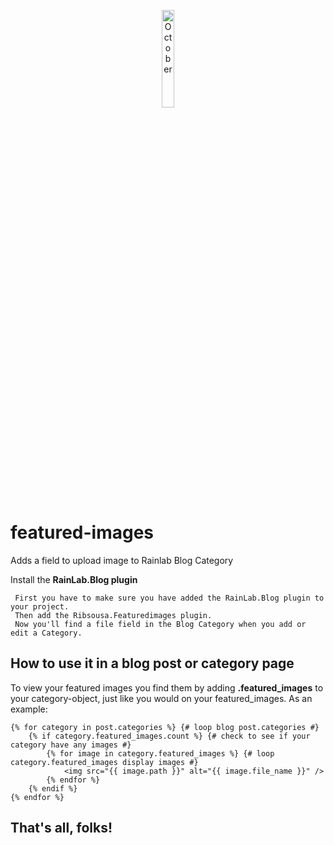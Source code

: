 <p align="center">
    <a href="https://octobercms.com">
        <img src="https://avatars2.githubusercontent.com/u/5554805?s=200&v=4" alt="October" width="20%" height="20%" />
    </a>
</p>

# featured-images
Adds a field to upload image to Rainlab Blog Category


Install the **RainLab.Blog plugin**
```
 First you have to make sure you have added the RainLab.Blog plugin to your project.
 Then add the Ribsousa.Featuredimages plugin.
 Now you'll find a file field in the Blog Category when you add or edit a Category.
```

## How to use it in a blog post or category page

To view your featured images you find them by adding **.featured_images** to your category-object, just like you would on your featured_images. As an example:

```twig
{% for category in post.categories %} {# loop blog post.categories #}
    {% if category.featured_images.count %} {# check to see if your category have any images #}
        {% for image in category.featured_images %} {# loop category.featured_images display images #}
            <img src="{{ image.path }}" alt="{{ image.file_name }}" />
        {% endfor %}
    {% endif %}
{% endfor %}
```

## That's all, folks!
